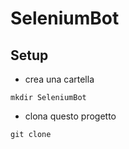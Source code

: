 # SeleniumBot

## Setup
- crea una cartella

`mkdir SeleniumBot`

- clona questo progetto

`git clone `
